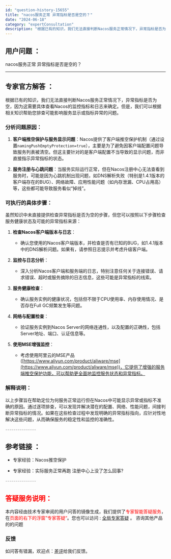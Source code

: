 ```yaml
---
id: "question-history-15655"
title: "nacos服务正常 异常指标是否是空的？"
date: "2024-06-18"
category: "expertConsultation"
description: "根据已有的知识，我们无法直接判断Nacos服务正常情况下，异常指标是否为空，因为这需要具体查看Nacos的监控指标和日志来确定。但是，我们可以根据相关知识帮助您排查可能影响服务显示或指标异常的问题。### 分析问题原因：1. **客户端推空保护与服务显示问题**：Nacos提供了客户端推空保护机制（"
---
```


## 用户问题 ： 
 nacos服务正常 异常指标是否是空的？  

---------------
## 专家官方解答 ：

根据已有的知识，我们无法直接判断Nacos服务正常情况下，异常指标是否为空，因为这需要具体查看Nacos的监控指标和日志来确定。但是，我们可以根据相关知识帮助您排查可能影响服务显示或指标异常的问题。

### 分析问题原因：

1. **客户端推空保护与服务显示问题**：Nacos提供了客户端推空保护机制（通过设置`namingPushEmptyProtection=true`），主要是为了避免因客户端配置问题导致服务列表被清空。但这主要针对的是客户端配置不当导致的显示问题，而非直接指示异常指标的状态。

2. **服务注册与心跳问题**：当服务实际运行正常，但在Nacos注册中心无法查看到服务时，可能是因为心跳机制出现问题，如DNS解析失败（特别是1.4.1版本的客户端存在的BUG）、网络故障、应用性能问题（如内存泄漏、CPU占用高）等，这些都可能导致服务看似“掉线”。

### 可执行的具体步骤：

虽然知识中未直接提供检查异常指标是否为空的步骤，但您可以按照以下步骤检查服务健康状态及可能的异常指标来源：

1. **检查Nacos客户端版本与日志**：
   - 确认您使用的Nacos客户端版本，并检查是否有已知的BUG，如1.4.1版本中的DNS解析问题。如果有，请参照日志提示并考虑升级客户端。
   
2. **监控与日志分析**：
   - 深入分析Nacos客户端和服务端的日志，特别注意任何关于连接错误、请求错误、超时或服务摘除的日志信息，这些可能是异常指标的线索。
   
3. **服务健康检查**：
   - 确认服务实例的健康状况，包括但不限于CPU使用率、内存使用情况、是否存在Full GC频繁发生等问题。
   
4. **网络与配置检查**：
   - 验证服务实例到Nacos Server的网络连通性，以及配置的正确性，包括Server地址、端口、认证信息等。

5. **使用MSE增强监控**：
   - 考虑使用阿里云的MSE产品([https://www.aliyun.com/product/aliware/mse](https://www.aliyun.com/product/aliware/mse))，它提供了增强的服务端推空保护功能，可以帮助更全面地监控服务状态和异常指标。

### 解释说明：

以上步骤旨在帮助定位为何服务正常运行但在Nacos中可能显示异常或指标不准确的原因。通过逐项排查，可以发现并解决潜在的配置、网络、性能问题，间接判断异常指标的情况。如果在这些检查过程中发现明确的异常指标指向，应针对性地解决这些问题，从而确保服务的稳定性和监控的准确性。


<font color="#949494">---------------</font> 


## 参考链接 ：

* 专家经验：Nacos推空保护 
 
 * 专家经验：实际服务正常再跑 注册中心上没了怎么回事? 


 <font color="#949494">---------------</font> 
 


## <font color="#FF0000">答疑服务说明：</font> 

本内容经由技术专家审阅的用户问答的镜像生成，我们提供了<font color="#FF0000">专家智能答疑服务</font>，在<font color="#FF0000">页面的右下的浮窗”专家答疑“</font>。您也可以访问 : [全局专家答疑](https://answer.opensource.alibaba.com/docs/intro) 。 咨询其他产品的的问题

### 反馈
如问答有错漏，欢迎点：[差评](https://ai.nacos.io/user/feedbackByEnhancerGradePOJOID?enhancerGradePOJOId=15707)给我们反馈。
